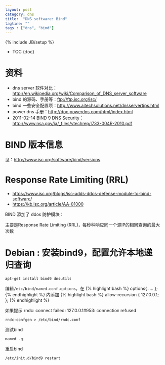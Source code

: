 ```yaml
---
layout: post
category: dns
title:  "DNS software: Bind"
tagline: ""
tags : ["dns", "bind"] 
---
```

{% include JB/setup %}

* TOC
{:toc}

# 资料

- dns server 软件对比：http://en.wikipedia.org/wiki/Comparison_of_DNS_server_software
- bind 的源码、手册等：ftp://ftp.isc.org/isc/
- bind 一些安全配置项：http://www.aitechsolutions.net/dnsservertips.html
- power dns 手册：http://doc.powerdns.com/html/index.html
- 2011-02-14 BIND 9 DNS Security：http://www.nsa.gov/ia/_files/vtechrep/I733-004R-2010.pdf

# BIND 版本信息

见：http://www.isc.org/software/bind/versions

# Response Rate Limiting (RRL)

- https://www.isc.org/blogs/isc-adds-ddos-defense-module-to-bind-software/
- https://kb.isc.org/article/AA-01000

BIND 添加了 ddos 防护模块：

主要是Response Rate Limiting (RRL)，每秒种响应同一个源IP的相同查询的最大次数

#  Debian : 安装bind9，配置允许本地递归查询

``apt-get install bind9 dnsutils``

编辑``/etc/bind/named.conf.options``，在
{% highlight bash %}
options{
    ....
};
{% endhighlight %}
内添加
{% highlight bash %}
allow-recursion {
    127.0.0.1;
}; 
{% endhighlight %}

如果提示 rndc: connect failed: 127.0.0.1#953: connection refused  

``rndc-confgen > /etc/bind/rndc.conf``

测试bind

``named -g``

重启bind

``/etc/init.d/bind9 restart``
